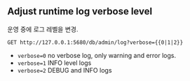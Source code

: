
## Adjust runtime log verbose level 

운영 중에 로그 레벨을 변경.

```http
GET http://127.0.0.1:5680/db/admin/log?verbose={{0|1|2}}
```

- `verbose=0` no verbose log, only warning and error logs.
- `verbose=1` INFO level logs
- `verbose=2` DEBUG and INFO logs

